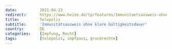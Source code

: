 ```yaml
---
date:          2021-04-23
redirect:      https://www.heise.de/tp/features/Immunitaetsausweis-ohne-klare-Gueltigkeitsdauer-6026609.html
title:         Telepolis
subtitle:      'Immunitätsausweis ohne klare Gültigkeitsdauer'
country:       DE
categories:    [Impfung, Recht]
tags:          [telepolis, impfpass, grundrechte]
---
```

